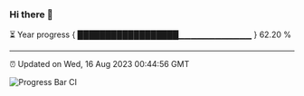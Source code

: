 ### Hi there 👋

⏳ Year progress { ██████████████████▁▁▁▁▁▁▁▁▁▁▁▁ } 62.20 %

---

⏰ Updated on Wed, 16 Aug 2023 00:44:56 GMT

![Progress Bar CI](https://github.com/liununu/liununu/workflows/Progress%20Bar%20CI/badge.svg)
